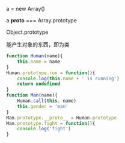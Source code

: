 a = new Array()

a.__proto__ === Array.prototype

Object.prototype

能产生对象的东西，即为类

```js
function Human(name){
	this.name = name	
}
Human.prototype.run = function(){
	console.log(this.name + ' is running')
	return undefined
}
function Man(name){
	Human.call(this, name)
	this.gender = 'man'
}
Man.prototype.__proto__ = Human.prototype
Man.prototype.fight = function(){
	console.log('fight')
}
```